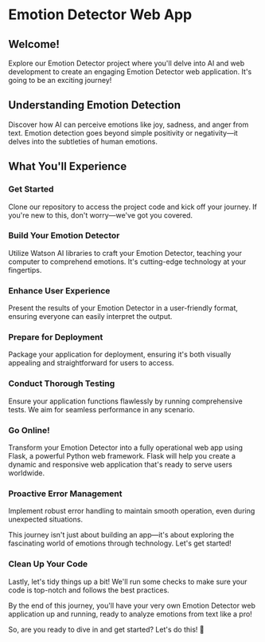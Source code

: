 # Emotion Detector Web App

## Welcome!

Explore our Emotion Detector project where you'll delve into AI and web development to create an engaging Emotion Detector web application. It's going to be an exciting journey!

## Understanding Emotion Detection

Discover how AI can perceive emotions like joy, sadness, and anger from text. Emotion detection goes beyond simple positivity or negativity—it delves into the subtleties of human emotions.

## What You'll Experience

### Get Started
Clone our repository to access the project code and kick off your journey. If you're new to this, don't worry—we've got you covered.

### Build Your Emotion Detector
Utilize Watson AI libraries to craft your Emotion Detector, teaching your computer to comprehend emotions. It's cutting-edge technology at your fingertips.

### Enhance User Experience
Present the results of your Emotion Detector in a user-friendly format, ensuring everyone can easily interpret the output.

### Prepare for Deployment
Package your application for deployment, ensuring it's both visually appealing and straightforward for users to access.

### Conduct Thorough Testing
Ensure your application functions flawlessly by running comprehensive tests. We aim for seamless performance in any scenario.

### Go Online!
Transform your Emotion Detector into a fully operational web app using Flask, a powerful Python web framework. Flask will help you create a dynamic and responsive web application that's ready to serve users worldwide.

### Proactive Error Management
Implement robust error handling to maintain smooth operation, even during unexpected situations.

This journey isn't just about building an app—it's about exploring the fascinating world of emotions through technology. Let's get started!

### Clean Up Your Code
Lastly, let's tidy things up a bit! We'll run some checks to make sure your code is top-notch and follows the best practices.

By the end of this journey, you'll have your very own Emotion Detector web application up and running, ready to analyze emotions from text like a pro!

So, are you ready to dive in and get started? Let's do this! 🚀
